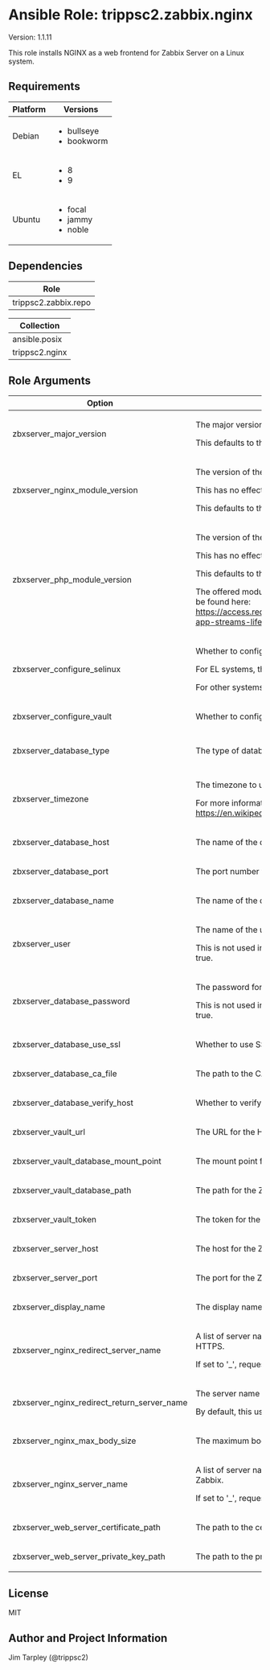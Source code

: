 <!-- BEGIN_ANSIBLE_DOCS -->

# Ansible Role: trippsc2.zabbix.nginx
Version: 1.1.11

This role installs NGINX as a web frontend for Zabbix Server on a Linux system.

## Requirements

| Platform | Versions |
| -------- | -------- |
| Debian | <ul><li>bullseye</li><li>bookworm</li></ul> |
| EL | <ul><li>8</li><li>9</li></ul> |
| Ubuntu | <ul><li>focal</li><li>jammy</li><li>noble</li></ul> |

## Dependencies
| Role |
| ---- |
| trippsc2.zabbix.repo |

| Collection |
| ---------- |
| ansible.posix |
| trippsc2.nginx |

## Role Arguments
|Option|Description|Type|Required|Choices|Default|
|---|---|---|---|---|---|
| zbxserver_major_version | <p>The major version of Zabbix to install.</p><p>This defaults to the latest supported version for the OS.</p> | str | yes | <ul><li>7.2</li><li>7.0</li></ul> |  |
| zbxserver_nginx_module_version | <p>The version of the NGINX module to install on EL systems.</p><p>This has no effect on other systems.</p><p>This defaults to the latest supported version for the OS.</p> | str | no | <ul><li>1.24</li><li>1.22</li><li>1.20</li></ul> |  |
| zbxserver_php_module_version | <p>The version of the PHP module to install on EL systems.</p><p>This has no effect on other systems.</p><p>This defaults to the latest supported version for the OS.</p><p>The offered module versions for each EL major version can be found here: https://access.redhat.com/support/policy/updates/rhel-app-streams-life-cycle</p> | str | no | <ul><li>8.2</li><li>8.1</li><li>8.0</li><li>7.4</li></ul> |  |
| zbxserver_configure_selinux | <p>Whether to configure SELinux for Zabbix.</p><p>For EL systems, this defaults to true.</p><p>For other systems, this defaults to false.</p> | bool | no |  |  |
| zbxserver_configure_vault | <p>Whether to configure HashiCorp Vault for Zabbix.</p> | bool | no |  | True |
| zbxserver_database_type | <p>The type of database to use for Zabbix.</p> | str | no | <ul><li>postgresql</li><li>mysql</li></ul> | postgresql |
| zbxserver_timezone | <p>The timezone to use for Zabbix in TZ format.</p><p>For more information, see: https://en.wikipedia.org/wiki/List_of_tz_database_time_zones</p> | str | no |  | America/New_York |
| zbxserver_database_host | <p>The name of the database server for Zabbix.</p> | str | yes |  |  |
| zbxserver_database_port | <p>The port number for the database server for Zabbix.</p> | int | no |  | 5432 |
| zbxserver_database_name | <p>The name of the database for Zabbix.</p> | str | no |  | zabbix-server |
| zbxserver_user | <p>The name of the user for Zabbix.</p><p>This is not used in this role, if zbxserver_configure_vault is true.</p> | str | no |  | zabbix |
| zbxserver_database_password | <p>The password for the Zabbix database user.</p><p>This is not used in this role, if zbxserver_configure_vault is true.</p> | str | no |  |  |
| zbxserver_database_use_ssl | <p>Whether to use SSL for the Zabbix database.</p> | bool | no |  | False |
| zbxserver_database_ca_file | <p>The path to the CA file for the Zabbix database.</p> | str | no |  |  |
| zbxserver_database_verify_host | <p>Whether to verify the host for the Zabbix database.</p> | bool | no |  | True |
| zbxserver_vault_url | <p>The URL for the HashiCorp Vault server.</p> | str | no |  |  |
| zbxserver_vault_database_mount_point | <p>The mount point for the Zabbix database secret.</p> | str | no |  | zabbix |
| zbxserver_vault_database_path | <p>The path for the Zabbix database secret.</p> | str | no |  | database |
| zbxserver_vault_token | <p>The token for the HashiCorp Vault server.</p> | str | no |  |  |
| zbxserver_server_host | <p>The host for the Zabbix server.</p> | str | yes |  |  |
| zbxserver_server_port | <p>The port for the Zabbix server.</p> | int | no |  | 10051 |
| zbxserver_display_name | <p>The display name for Zabbix.</p> | str | no |  | ZABBIX |
| zbxserver_nginx_redirect_server_name | <p>A list of server names on which to redirect HTTP requests to HTTPS.</p><p>If set to '_', requests for any server name will be redirected.</p> | list of 'str' | no |  | ['_'] |
| zbxserver_nginx_redirect_return_server_name | <p>The server name to return in the redirect.</p><p>By default, this uses the hostname of the request.</p> | str | no |  | $host |
| zbxserver_nginx_max_body_size | <p>The maximum body size for NGINX.</p> | str | no |  | 2M |
| zbxserver_nginx_server_name | <p>A list of server names to accept HTTPS connections to Zabbix.</p><p>If set to '_', requests for any server name will be accepted.</p> | list of 'str' | no |  | ['_'] |
| zbxserver_web_server_certificate_path | <p>The path to the certificate for the web server.</p> | str | yes |  |  |
| zbxserver_web_server_private_key_path | <p>The path to the private key for the web server.</p> | str | yes |  |  |


## License
MIT

## Author and Project Information
Jim Tarpley (@trippsc2)
<!-- END_ANSIBLE_DOCS -->
